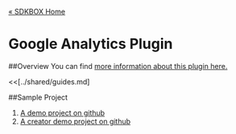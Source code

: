[&#171; SDKBOX Home](http://sdkbox.com)

<h1>Google Analytics Plugin</h1>

##Overview
You can find [more information about this plugin here.](http://www.cocos2d-x.org/sdkbox/googleanalytics)


<<[../shared/guides.md]


##Sample Project

1. [A demo project on github](https://github.com/sdkbox/sdkbox-sample-ga)
2. [A creator demo project on github](https://github.com/sdkbox/sdkbox-sample-ccc200/tree/googleanalytics)
